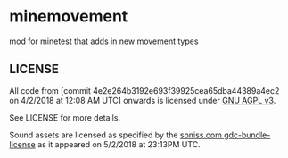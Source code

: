 # minemovement
mod for minetest that adds in new movement types


## LICENSE

All code from [commit 4e2e264b3192e693f39925cea65dba44389a4ec2 on 4/2/2018 at 12:08 AM UTC] onwards is licensed under [GNU AGPL v3](https://www.gnu.org/licenses/agpl-3.0.html).

See LICENSE for more details.

Sound assets are licensed as specified by the [soniss.com gdc-bundle-license](https://sonniss.com/gdc-bundle-license/) as it appeared on 5/2/2018 at 23:13PM UTC.